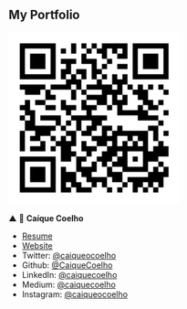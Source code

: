 ## My Portfolio

<img src="https://github.com/CaiqueCoelho/my-portfolio/blob/main/my-portfolio-qr-code.png" width="300px">

▲
👤 **Caíque Coelho**

* [Resume](https://drive.google.com/file/d/1IBRSOQzzDqXBAYCDNPf2lDpwcuRaYlOp/view?usp=sharing)
* [Website](https://caiquecoelho.github.io/my-portfolio/)
* Twitter: [@caiqueocoelho](https://twitter.com/caiqueocoelho)
* Github: [@CaiqueCoelho](https://github.com/CaiqueCoelho)
* LinkedIn: [@caiquecoelho](https://linkedin.com/in/caiquecoelho)
* Medium: [@caiquecoelho](https://caiquecoelho.medium.com/)
* Instagram: [@caiqueocoelho](https://www.instagram.com/caiqueocoelho/)